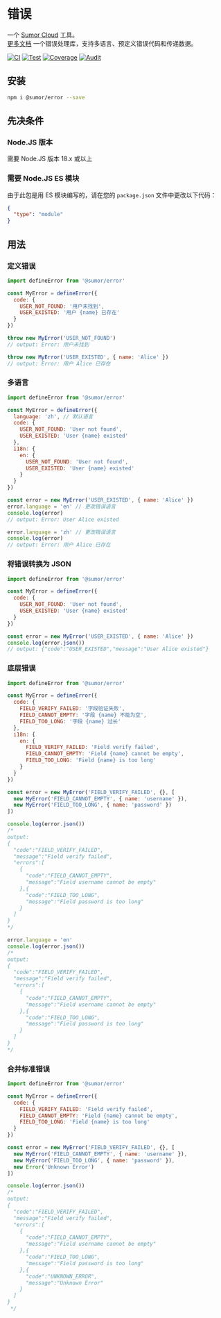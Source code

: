 # 错误

一个 [Sumor Cloud](https://sumor.cloud) 工具。  
[更多文档](https://sumor.cloud/error)
一个错误处理库，支持多语言、预定义错误代码和传递数据。

[![CI](https://github.com/sumor-cloud/error/actions/workflows/ci.yml/badge.svg)](https://github.com/sumor-cloud/error/actions/workflows/ci.yml)
[![Test](https://github.com/sumor-cloud/error/actions/workflows/ut.yml/badge.svg)](https://github.com/sumor-cloud/error/actions/workflows/ut.yml)
[![Coverage](https://github.com/sumor-cloud/error/actions/workflows/coverage.yml/badge.svg)](https://github.com/sumor-cloud/error/actions/workflows/coverage.yml)
[![Audit](https://github.com/sumor-cloud/error/actions/workflows/audit.yml/badge.svg)](https://github.com/sumor-cloud/error/actions/workflows/audit.yml)

## 安装

```bash
npm i @sumor/error --save
```

## 先决条件

### Node.JS 版本

需要 Node.JS 版本 18.x 或以上

### 需要 Node.JS ES 模块

由于此包是用 ES 模块编写的，请在您的 `package.json` 文件中更改以下代码：

```json
{
  "type": "module"
}
```

## 用法

### 定义错误

```js
import defineError from '@sumor/error'

const MyError = defineError({
  code: {
    USER_NOT_FOUND: '用户未找到',
    USER_EXISTED: '用户 {name} 已存在'
  }
})

throw new MyError('USER_NOT_FOUND')
// output: Error: 用户未找到

throw new MyError('USER_EXISTED', { name: 'Alice' })
// output: Error: 用户 Alice 已存在
```

### 多语言

```js
import defineError from '@sumor/error'

const MyError = defineError({
  language: 'zh', // 默认语言
  code: {
    USER_NOT_FOUND: 'User not found',
    USER_EXISTED: 'User {name} existed'
  },
  i18n: {
    en: {
      USER_NOT_FOUND: 'User not found',
      USER_EXISTED: 'User {name} existed'
    }
  }
})

const error = new MyError('USER_EXISTED', { name: 'Alice' })
error.language = 'en' // 更改错误语言
console.log(error)
// output: Error: User Alice existed

error.language = 'zh' // 更改错误语言
console.log(error)
// output: Error: 用户 Alice 已存在
```

### 将错误转换为 JSON

```js
import defineError from '@sumor/error'

const MyError = defineError({
  code: {
    USER_NOT_FOUND: 'User not found',
    USER_EXISTED: 'User {name} existed'
  }
})

const error = new MyError('USER_EXISTED', { name: 'Alice' })
console.log(error.json())
// output: {"code":"USER_EXISTED","message":"User Alice existed"}
```

### 底层错误

```js
import defineError from '@sumor/error'

const MyError = defineError({
  code: {
    FIELD_VERIFY_FAILED: '字段验证失败',
    FIELD_CANNOT_EMPTY: '字段 {name} 不能为空',
    FIELD_TOO_LONG: '字段 {name} 过长'
  },
  i18n: {
    en: {
      FIELD_VERIFY_FAILED: 'Field verify failed',
      FIELD_CANNOT_EMPTY: 'Field {name} cannot be empty',
      FIELD_TOO_LONG: 'Field {name} is too long'
    }
  }
})

const error = new MyError('FIELD_VERIFY_FAILED', {}, [
  new MyError('FIELD_CANNOT_EMPTY', { name: 'username' }),
  new MyError('FIELD_TOO_LONG', { name: 'password' })
])

console.log(error.json())
/* 
output: 
{
  "code":"FIELD_VERIFY_FAILED",
  "message":"Field verify failed",
  "errors":[
    {
      "code":"FIELD_CANNOT_EMPTY",
      "message":"Field username cannot be empty"
    },{
      "code":"FIELD_TOO_LONG",
      "message":"Field password is too long"
    }
  ]
}
*/

error.language = 'en'
console.log(error.json())
/*
output:
{
  "code":"FIELD_VERIFY_FAILED",
  "message":"Field verify failed",
  "errors":[
    {
      "code":"FIELD_CANNOT_EMPTY",
      "message":"Field username cannot be empty"
    },{
      "code":"FIELD_TOO_LONG",
      "message":"Field password is too long"
    }
  ]
}
*/
```

### 合并标准错误

```js
import defineError from '@sumor/error'

const MyError = defineError({
  code: {
    FIELD_VERIFY_FAILED: 'Field verify failed',
    FIELD_CANNOT_EMPTY: 'Field {name} cannot be empty',
    FIELD_TOO_LONG: 'Field {name} is too long'
  }
})

const error = new MyError('FIELD_VERIFY_FAILED', {}, [
  new MyError('FIELD_CANNOT_EMPTY', { name: 'username' }),
  new MyError('FIELD_TOO_LONG', { name: 'password' }),
  new Error('Unknown Error')
])

console.log(error.json())
/*
output:
{
  "code":"FIELD_VERIFY_FAILED",
  "message":"Field verify failed",
  "errors":[
    {
      "code":"FIELD_CANNOT_EMPTY",
      "message":"Field username cannot be empty"
    },{
      "code":"FIELD_TOO_LONG",
      "message":"Field password is too long"
    },{
      "code":"UNKNOWN_ERROR",
      "message":"Unknown Error"
    }
  ]
}
 */
```
